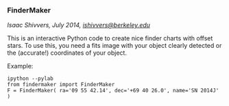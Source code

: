 ### FinderMaker ###

*Isaac Shivvers,
July 2014,
ishivvers@berkeley.edu*

This is an interactive Python code to create nice finder charts
 with offset stars.  To use this, you need a fits image with
 your object clearly detected or the (accurate!) coordinates
 of your object.


Example:

    ipython --pylab
    from findermaker import FinderMaker
    F = FinderMaker( ra='09 55 42.14', dec='+69 40 26.0', name='SN 2014J' )


